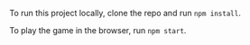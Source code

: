 To run this project locally, clone the repo and run `npm install`.

To play the game in the browser, run `npm start`.
